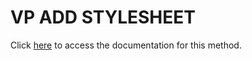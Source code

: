<!---->
# VP ADD STYLESHEET

Click [here](https://developer.4d.com/docs/ViewPro/commands/vp-add-stylesheet) to access the documentation for this method.

